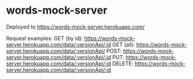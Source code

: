 # words-mock-server

Deployed to https://words-mock-server.herokuapp.com/

Request examples:
GET (by id): https://words-mock-server.herokuapp.com/data/:versionApi/:id
GET (all): https://words-mock-server.herokuapp.com/data/:versionApi/
POST: https://words-mock-server.herokuapp.com/data/:versionApi/:id
PUT: https://words-mock-server.herokuapp.com/data/:versionApi/:id
DELETE: https://words-mock-server.herokuapp.com/data/:versionApi/:id
